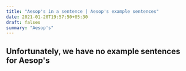 ```yaml
---
title: "Aesop's in a sentence | Aesop's example sentences"
date: 2021-01-20T19:57:50+05:30
draft: falses
summary: "Aesop's"
---
```

## Unfortunately, we have no example sentences for Aesop's                 
